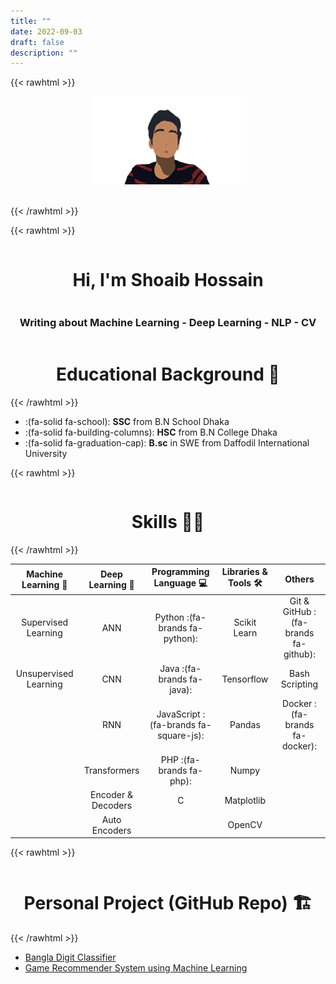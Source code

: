 ```yaml
---
title: ""
date: 2022-09-03
draft: false
description: ""
---
```


{{< rawhtml >}}

<div style="display:flex;justify-content:center">
<img src="/images/ShoaibMinimalisDP-removebg-preview.png" >
</div>
<div class="social">
<a class="item"  href="https://github.com/KillerShoaib"><i class="fab fa-github fa-fw fa-lg"></i></a>
<a class="item" href="https://github.com/KillerShoaib"><i class="fa-solid fa-circle-user fa-lg"></i></a>
</div>

{{< /rawhtml >}}

<!-- ![Drag Racing](/images/ShoaibMinimalisDP.png) -->

{{< rawhtml >}}

<style>
    .first{
        display:flex;
        flex-direction:column;
        align-items:center;
    }
    .social{
        display:flex;
        justify-content:center;
        margin-top:2%;
    }
    .item{
        margin:1%;
        text-decoration:none;
        color: inherit;
    }
</style>
<div class="first">
    <h1 style="text-align: center;"> Hi, I'm <b>Shoaib Hossain</b></h1>
    <h3 style="text-align: center;">Writing about <b>Machine Learning - Deep Learning - NLP - CV</b></h3>
    <h1> Educational Background 📝</h1>
</div>
{{< /rawhtml >}}

- :(fa-solid fa-school): **SSC** from B.N School Dhaka
- :(fa-solid fa-building-columns): **HSC** from B.N College Dhaka
- :(fa-solid fa-graduation-cap): **B.sc** in SWE from Daffodil International University

{{< rawhtml >}}

<div class="first">
    <h1>Skills 🤹🏼
    </h1>
</div>
{{< /rawhtml >}}

|  Machine Learning 🤖  |  Deep Learning 🧠  |        Programming Language 💻        | Libraries & Tools 🛠️ |                Others                |
| :-------------------: | :----------------: | :-----------------------------------: | :------------------: | :----------------------------------: |
|  Supervised Learning  |        ANN         |    Python :(fa-brands fa-python):     |     Scikit Learn     | Git & GitHub :(fa-brands fa-github): |
| Unsupervised Learning |        CNN         |      Java :(fa-brands fa-java):       |      Tensorflow      |            Bash Scripting            |
|                       |        RNN         | JavaScript :(fa-brands fa-square-js): |        Pandas        |    Docker :(fa-brands fa-docker):    |
|                       |    Transformers    |       PHP :(fa-brands fa-php):        |        Numpy         |                                      |
|                       | Encoder & Decoders |                   C                   |      Matplotlib      |                                      |
|                       |   Auto Encoders    |                                       |        OpenCV        |                                      |

{{< rawhtml >}}

<div class="first">
    <h1 style="text-align: center;">Personal Project (GitHub Repo) 🏗️
    </h1>
</div>
{{< /rawhtml >}}

- [Bangla Digit Classifier](https://github.com/KillerShoaib/BanglaDigitClassifierCNN)
- [Game Recommender System using Machine Learning](https://github.com/KillerShoaib/GameRecommendation)

